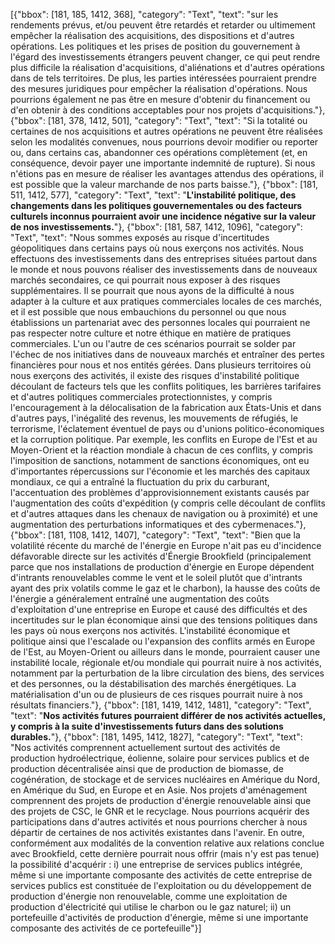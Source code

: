[{"bbox": [181, 185, 1412, 368], "category": "Text", "text": "sur les rendements prévus, et/ou peuvent être retardés et retarder ou ultimement empêcher la réalisation des acquisitions, des dispositions et d'autres opérations. Les politiques et les prises de position du gouvernement à l'égard des investissements étrangers peuvent changer, ce qui peut rendre plus difficile la réalisation d'acquisitions, d'aliénations et d'autres opérations dans de tels territoires. De plus, les parties intéressées pourraient prendre des mesures juridiques pour empêcher la réalisation d'opérations. Nous pourrions également ne pas être en mesure d'obtenir du financement ou d'en obtenir à des conditions acceptables pour nos projets d'acquisitions."}, {"bbox": [181, 378, 1412, 501], "category": "Text", "text": "Si la totalité ou certaines de nos acquisitions et autres opérations ne peuvent être réalisées selon les modalités convenues, nous pourrions devoir modifier ou reporter ou, dans certains cas, abandonner ces opérations complètement (et, en conséquence, devoir payer une importante indemnité de rupture). Si nous n'étions pas en mesure de réaliser les avantages attendus des opérations, il est possible que la valeur marchande de nos parts baisse."}, {"bbox": [181, 511, 1412, 577], "category": "Text", "text": "**L'instabilité politique, des changements dans les politiques gouvernementales ou des facteurs culturels inconnus pourraient avoir une incidence négative sur la valeur de nos investissements.**"}, {"bbox": [181, 587, 1412, 1096], "category": "Text", "text": "Nous sommes exposés au risque d'incertitudes géopolitiques dans certains pays où nous exerçons nos activités. Nous effectuons des investissements dans des entreprises situées partout dans le monde et nous pouvons réaliser des investissements dans de nouveaux marchés secondaires, ce qui pourrait nous exposer à des risques supplémentaires. Il se pourrait que nous ayons de la difficulté à nous adapter à la culture et aux pratiques commerciales locales de ces marchés, et il est possible que nous embauchions du personnel ou que nous établissions un partenariat avec des personnes locales qui pourraient ne pas respecter notre culture et notre éthique en matière de pratiques commerciales. L'un ou l'autre de ces scénarios pourrait se solder par l'échec de nos initiatives dans de nouveaux marchés et entraîner des pertes financières pour nous et nos entités gérées. Dans plusieurs territoires où nous exerçons des activités, il existe des risques d'instabilité politique découlant de facteurs tels que les conflits politiques, les barrières tarifaires et d'autres politiques commerciales protectionnistes, y compris l'encouragement à la délocalisation de la fabrication aux États-Unis et dans d'autres pays, l'inégalité des revenus, les mouvements de réfugiés, le terrorisme, l'éclatement éventuel de pays ou d'unions politico-économiques et la corruption politique. Par exemple, les conflits en Europe de l'Est et au Moyen-Orient et la réaction mondiale à chacun de ces conflits, y compris l'imposition de sanctions, notamment de sanctions économiques, ont eu d'importantes répercussions sur l'économie et les marchés des capitaux mondiaux, ce qui a entraîné la fluctuation du prix du carburant, l'accentuation des problèmes d'approvisionnement existants causés par l'augmentation des coûts d'expédition (y compris celle découlant de conflits et d'autres attaques dans les chenaux de navigation ou à proximité) et une augmentation des perturbations informatiques et des cybermenaces."}, {"bbox": [181, 1108, 1412, 1407], "category": "Text", "text": "Bien que la volatilité récente du marché de l'énergie en Europe n'ait pas eu d'incidence défavorable directe sur les activités d'Énergie Brookfield (principalement parce que nos installations de production d'énergie en Europe dépendent d'intrants renouvelables comme le vent et le soleil plutôt que d'intrants ayant des prix volatils comme le gaz et le charbon), la hausse des coûts de l'énergie a généralement entraîné une augmentation des coûts d'exploitation d'une entreprise en Europe et causé des difficultés et des incertitudes sur le plan économique ainsi que des tensions politiques dans les pays où nous exerçons nos activités. L'instabilité économique et politique ainsi que l'escalade ou l'expansion des conflits armés en Europe de l'Est, au Moyen-Orient ou ailleurs dans le monde, pourraient causer une instabilité locale, régionale et/ou mondiale qui pourrait nuire à nos activités, notamment par la perturbation de la libre circulation des biens, des services et des personnes, ou la déstabilisation des marchés énergétiques. La matérialisation d'un ou de plusieurs de ces risques pourrait nuire à nos résultats financiers."}, {"bbox": [181, 1419, 1412, 1481], "category": "Text", "text": "**Nos activités futures pourraient différer de nos activités actuelles, y compris à la suite d'investissements futurs dans des solutions durables.**"}, {"bbox": [181, 1495, 1412, 1827], "category": "Text", "text": "Nos activités comprennent actuellement surtout des activités de production hydroélectrique, éolienne, solaire pour services publics et de production décentralisée ainsi que de production de biomasse, de cogénération, de stockage et de services nucléaires en Amérique du Nord, en Amérique du Sud, en Europe et en Asie. Nos projets d'aménagement comprennent des projets de production d'énergie renouvelable ainsi que des projets de CSC, le GNR et le recyclage. Nous pourrions acquérir des participations dans d'autres activités et nous pourrions chercher à nous départir de certaines de nos activités existantes dans l'avenir. En outre, conformément aux modalités de la convention relative aux relations conclue avec Brookfield, cette dernière pourrait nous offrir (mais n'y est pas tenue) la possibilité d'acquérir : i) une entreprise de services publics intégrée, même si une importante composante des activités de cette entreprise de services publics est constituée de l'exploitation ou du développement de production d'énergie non renouvelable, comme une exploitation de production d'électricité qui utilise le charbon ou le gaz naturel; ii) un portefeuille d'activités de production d'énergie, même si une importante composante des activités de ce portefeuille"}]